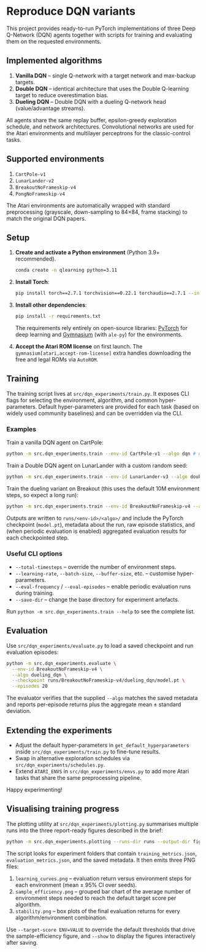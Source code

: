 # Reproduce DQN variants

This project provides ready-to-run PyTorch implementations of three Deep Q-Network (DQN) agents together with scripts for training and evaluating them on the requested environments.

## Implemented algorithms

1. **Vanilla DQN** – single Q-network with a target network and max-backup targets.
2. **Double DQN** – identical architecture that uses the Double Q-learning target to reduce overestimation bias.
3. **Dueling DQN** – Double DQN with a dueling Q-network head (value/advantage streams).

All agents share the same replay buffer, epsilon-greedy exploration schedule, and network architectures. Convolutional networks are used for the Atari environments and multilayer perceptrons for the classic-control tasks.

## Supported environments

1. `CartPole-v1`
2. `LunarLander-v2`
3. `BreakoutNoFrameskip-v4`
4. `PongNoFrameskip-v4`

The Atari environments are automatically wrapped with standard preprocessing (grayscale, down-sampling to 84×84, frame stacking) to match the original DQN papers.

## Setup

1. **Create and activate a Python environment** (Python 3.9+ recommended).

    ```bash
    conda create -n qlearning python=3.11
    ```

2. **Install Torch**:

    ```bash
    pip install torch==2.7.1 torchvision==0.22.1 torchaudio==2.7.1 --index-url https://download.pytorch.org/whl/cu118
    ```

3. **Install other dependencies**:

    ```bash
    pip install -r requirements.txt
    ```
    The requirements rely entirely on open-source libraries: [PyTorch](https://pytorch.org) for deep learning and [Gymnasium](https://gymnasium.farama.org) (with `ale-py`) for the environments.

4. **Accept the Atari ROM license** on first launch. The `gymnasium[atari,accept-rom-license]` extra handles downloading the free and legal ROMs via `AutoROM`.

## Training

The training script lives at `src/dqn_experiments/train.py`. It exposes CLI flags for selecting the environment, algorithm, and common hyper-parameters. Default hyper-parameters are provided for each task (based on widely used community baselines) and can be overridden via the CLI.

### Examples

Train a vanilla DQN agent on CartPole:

```bash
python -m src.dqn_experiments.train --env-id CartPole-v1 --algo dqn # double_dqn / dueling_dqn
```

Train a Double DQN agent on LunarLander with a custom random seed:

```bash
python -m src.dqn_experiments.train --env-id LunarLander-v3 --algo double_dqn --seed 123
```

Train the dueling variant on Breakout (this uses the default 10M environment steps, so expect a long run):

```bash
python -m src.dqn_experiments.train --env-id BreakoutNoFrameskip-v4 --algo dueling_dqn --device cuda
```

Outputs are written to `runs/<env-id>/<algo>/` and include the PyTorch checkpoint (`model.pt`), metadata about the run, raw episode statistics, and (when periodic evaluation is enabled) aggregated evaluation results for each checkpointed step.

### Useful CLI options

* `--total-timesteps` – override the number of environment steps.
* `--learning-rate`, `--batch-size`, `--buffer-size`, etc. – customise hyper-parameters.
* `--eval-frequency` / `--eval-episodes` – enable periodic evaluation runs during training.
* `--save-dir` – change the base directory for experiment artefacts.

Run `python -m src.dqn_experiments.train --help` to see the complete list.

## Evaluation

Use `src/dqn_experiments/evaluate.py` to load a saved checkpoint and run evaluation episodes:

```bash
python -m src.dqn_experiments.evaluate \
  --env-id BreakoutNoFrameskip-v4 \
  --algo dueling_dqn \
  --checkpoint runs/BreakoutNoFrameskip-v4/dueling_dqn/model.pt \
  --episodes 20
```

The evaluator verifies that the supplied `--algo` matches the saved metadata and reports per-episode returns plus the aggregate mean ± standard deviation.

## Extending the experiments

* Adjust the default hyper-parameters in `get_default_hyperparameters` inside `src/dqn_experiments/train.py` to fine-tune results.
* Swap in alternative exploration schedules via `src/dqn_experiments/schedules.py`.
* Extend `ATARI_ENVS` in `src/dqn_experiments/envs.py` to add more Atari tasks that share the same preprocessing pipeline.

Happy experimenting!

## Visualising training progress

The plotting utility at `src/dqn_experiments/plotting.py` summarises multiple runs into the three report-ready figures described in the brief:

```bash
python -m src.dqn_experiments.plotting --runs-dir runs --output-dir figures
```

The script looks for experiment folders that contain `training_metrics.json`, `evaluation_metrics.json`, and the saved metadata. It then emits three PNG files:

1. `learning_curves.png` – evaluation return versus environment steps for each environment (mean ± 95% CI over seeds).
2. `sample_efficiency.png` – grouped bar chart of the average number of environment steps needed to reach the default target score per algorithm.
3. `stability.png` – box plots of the final evaluation returns for every algorithm/environment combination.

Use `--target-score ENV=VALUE` to override the default thresholds that drive the sample-efficiency figure, and `--show` to display the figures interactively after saving.

